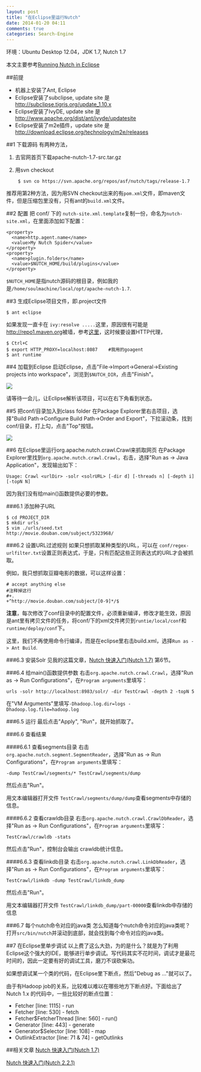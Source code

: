 ```yaml
---
layout: post
title: "在Eclipse里运行Nutch"
date: 2014-01-20 04:11
comments: true
categories: Search-Engine
---
```


环境：Ubuntu Desktop 12.04，JDK 1.7, Nutch 1.7

本文主要参考[Running Nutch in Eclipse](http://wiki.apache.org/nutch/RunNutchInEclipse)

##前提

* 机器上安装了Ant, Eclipse
* Eclipse安装了subclipse, update site 是 <http://subclipse.tigris.org/update_1.10.x>
* Eclipse安装了IvyDE, update site 是 <http://www.apache.org/dist/ant/ivyde/updatesite>
* Eclipse安装了m2e插件，update site 是 <http://download.eclipse.org/technology/m2e/releases>

##1 下载源码
有两种方法，

1. 去官网首页下载apache-nutch-1.7-src.tar.gz
1. 用svn checkout

        $ svn co https://svn.apache.org/repos/asf/nutch/tags/release-1.7

推荐用第2种方法，因为用SVN checkout出来的有`pom.xml`文件，即maven文件，但是压缩包里没有，只有ant的`build.xml`文件。

##2 配置
把 conf/ 下的 `nutch-site.xml.template`复制一份，命名为`nutch-site.xml`，在里面添加如下配置：

    <property>
      <name>http.agent.name</name>
      <value>My Nutch Spider</value>
    </property>
    <property>
      <name>plugin.folders</name>
      <value>$NUTCH_HOME/build/plugins</value>
    </property>

`$NUTCH_HOME`是指nutch源码的根目录，例如我的是`/home/soulmachine/local/opt/apache-nutch-1.7`.

##3 生成Eclipse项目文件，即.project文件

    $ ant eclipse

<!--more-->

如果发现一直卡在 `ivy:resolve .....`这里，原因很有可能是 <http://repo1.maven.org>被墙，参考[这里](http://blog.csdn.net/majian_1987/article/details/17004531)，这时候要设置HTTP代理，

    $ Ctrl+C
    $ export HTTP_PROXY=localhost:8087    #我用的goagent
    $ ant runtime

##4 加载到Eclipse
启动Eclipse，点击"File->Import->General->Existing projects into workspace"，浏览到`$NUTCH_DIR`，点击"Finish"。

![](http://wiki.apache.org/nutch/RunNutchInEclipse?action=AttachFile&do=get&target=importproject.png)

请等待一会儿，让Eclipse解析该项目，可以在右下角看到状态。

##5 把conf/目录加入到class folder
在Package Explorer里右击项目，选择"Build Path->Configure Build Path->Order and Export"，下拉滚动条，找到conf/目录，打上勾，点击"Top"按钮。

![](http://wiki.apache.org/nutch/RunNutchInEclipse?action=AttachFile&do=get&target=order_and_export.png)

##6 在Eclipse里运行org.apache.nutch.crawl.Crawl来抓取网页
在Package Explorer里找到`org.apache.nutch.crawl.Crawl`，右击，选择"Run as -> Java Application"，发现输出如下：

    Usage: Crawl <urlDir> -solr <solrURL> [-dir d] [-threads n] [-depth i] [-topN N]

因为我们没有给main()函数提供必要的参数。

###6.1 添加种子URL

    $ cd PROJECT_DIR
    $ mkdir urls
    $ vim ./urls/seed.txt
    http://movie.douban.com/subject/5323968/

###6.2 设置URL过滤规则
如果只想抓取某种类型的URL，可以在 `conf/regex-urlfilter.txt`设置正则表达式，于是，只有匹配这些正则表达式的URL才会被抓取。

例如，我只想抓取豆瓣电影的数据，可以这样设置：
    
    # accept anything else
    #注释掉这行
    #+.
    +^http://movie.douban.com/subject/[0-9]*/$

**注意**，每次修改了conf目录中的配置文件，必须重新编译，修改才能生效，原因是ant里有拷贝文件的任务，将conf/下的xml文件拷贝到`runtie/local/conf`和`runtime/deploy/conf`下。

这里，我们不再使用命令行编译，而是在eclipse里右击build.xml，选择`Run as -> Ant Build`.

###6.3 安装Solr
见我的这篇文章，[Nutch 快速入门(Nutch 1.7)](http://www.yanjiuyanjiu.com/blog/20140121/) 第6节。

###6.4 给main()函数提供参数
右击`org.apache.nutch.crawl.Crawl`，选择"Run as -> Run Configurations"，在`Program arguments`里填写：

    urls -solr http://localhost:8983/solr/ -dir TestCrawl -depth 2 -topN 5

在"VM Arguments"里填写`-Dhadoop.log.dir=logs -Dhadoop.log.file=hadoop.log`

###6.5 运行
最后点击"Apply", "Run"，就开始抓取了。

###6.6 查看结果

####6.6.1 查看segments目录
右击`org.apache.nutch.segment.SegmentReader`，选择"Run as -> Run Configurations"，在`Program arguments`里填写：

    -dump TestCrawl/segments/* TestCrawl/segments/dump

然后点击"Run"。

用文本编辑器打开文件 `TestCrawl/segments/dump/dump`查看segments中存储的信息。

####6.6.2 查看crawldb目录
右击`org.apache.nutch.crawl.CrawlDbReader`，选择"Run as -> Run Configurations"，在`Program arguments`里填写：

    TestCrawl/crawldb -stats

然后点击"Run"，控制台会输出 crawldb统计信息。

####6.6.3 查看linkdb目录
右击`org.apache.nutch.crawl.LinkDbReader`，选择"Run as -> Run Configurations"，在`Program arguments`里填写：

    TestCrawl/linkdb -dump TestCrawl/linkdb_dump

然后点击"Run"。

用文本编辑器打开文件 `TestCrawl/linkdb_dump/part-00000`查看linkdb中存储的信息


###6.7 每个nutch命令对应的java类
怎么知道每个nutch命令对应的java类呢？打开`src/bin/nutch`并滚动到底部，就会找到每个命令对应的java类。

##7 在Eclipse里单步调试
以上费了这么大劲，为的是什么？就是为了利用Eclipse这个强大的IDE，能够进行单步调试。写代码其实不花时间，调试才是最花时间的，因此一定要有好的调试工具，磨刀不误砍柴功。

如果想调试某一个类的代码，在Eclipse里下断点，然后"Debug as ..."就可以了。

由于有Hadoop job的关系，比较难以难以在哪些地方下断点好。下面给出了Nutch 1.x 的代码中，一些比较好的断点位置：

* Fetcher [line: 1115] - run
* Fetcher [line: 530] - fetch
* Fetcher$FetcherThread [line: 560] - run()
* Generator [line: 443] - generate
* Generator$Selector [line: 108] - map
* OutlinkExtractor [line: 71 & 74] - getOutlinks


##相关文章
[Nutch 快速入门(Nutch 1.7)](http://www.yanjiuyanjiu.com/blog/20140121/)

[Nutch 快速入门(Nutch 2.2.1)](http://www.yanjiuyanjiu.com/blog/20140201/)

